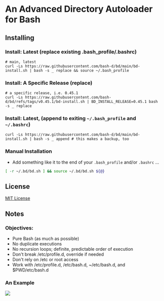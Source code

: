# An Advanced Directory Autoloader for Bash

## Installing

### Install: Latest (replace existing .bash_profile/.bashrc)

```
# main, latest
curl -Ls https://raw.githubusercontent.com/bash-d/bd/main/bd-install.sh | bash -s _ replace && source ~/.bash_profile
```

### Install: A Specific Release (replace)

```
# a specific release, i.e. 0.45.1
curl -Ls https://raw.githubusercontent.com/bash-d/bd/refs/tags/v0.45.1/bd-install.sh | BD_INSTALL_RELEASE=0.45.1 bash -s _ replace
```

### Install: Latest, (append to exiting `~/.bash_profile` and `~/.bashrc`)

```
curl -Ls https://raw.githubusercontent.com/bash-d/bd/main/bd-install.sh | bash -s _ append # this makes a backup, too
```

### Manual Installation

* Add something like it to the end of your `.bash_profile` and/or `.bashrc` ...
```sh
[ -r ~/.bd/bd.sh ] && source ~/.bd/bd.sh ${@}
```

## License

[MIT License](https://github.com/bash-d/bd/blob/main/LICENSE.md)

## Notes

### Objectives:

* Pure Bash (as much as possible)
* No duplicate executions
* No recursion loops; definite, predictable order of execution
* Don't break /etc/profile.d, override if needed
* Don't rely on /etc or root access
* Work with /etc/profile.d, /etc/bash.d, ~/etc/bash.d, and $PWD/etc/bash.d

### An Example
<img src="example/bd-example.gif?raw=true">
